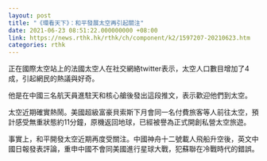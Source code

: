 ```yaml
---
layout: post
title: "《環看天下》：和平發展太空再引起關注"
date: 2021-06-23 08:51:22.000000000 +08:00
link: https://news.rthk.hk/rthk/ch/component/k2/1597207-20210623.htm
categories: rthk
---
```


正在國際太空站上的法國太空人在社交網絡twitter表示，太空人口數目增加了4成，引起網民的熱議與好奇。

他是在中國三名航天員進駐天和核心艙後發出這段推文，表示歡迎他們到太空。

太空近期確實熱鬧。美國超級富豪貝索斯下月會同一名付費旅客等人前往太空，預計感受無重狀態約11分鐘，原機返回地球，已經被譽為正式開創私營太空旅遊。

事實上，和平開發太空近期再度受關注。中國神舟十二號載人飛船升空後，英文中國日報發表評論，重申中國不會同美國進行星球大戰，犯蘇聯在冷戰時代的錯誤。
